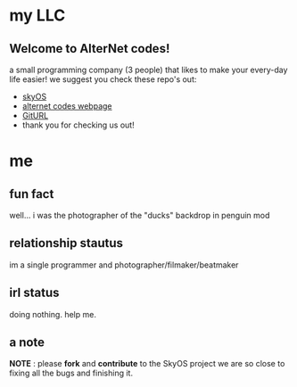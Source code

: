 # my LLC
## Welcome to AlterNet codes!
a small programming company (3 people) that likes to make your every-day life easier!
we suggest you check these repo's out:
+ [skyOS](https://github.com/Alter-Net-codes/SkyOS)
+ [alternet codes webpage](https://webbrowser11.github.io/Alter-Net-codes/)
+ [GitURL](https://github.com/Alter-Net-codes/GitURL)
+ thank you for checking us out!

# me
## fun fact
well... i was the photographer of the "ducks" backdrop in penguin mod
## relationship stautus
im a single programmer and photographer/filmaker/beatmaker

## irl status
doing nothing. help me.

## a note
**NOTE** : please **fork** and **contribute** to the SkyOS project we are so close to fixing all the bugs and finishing it.
